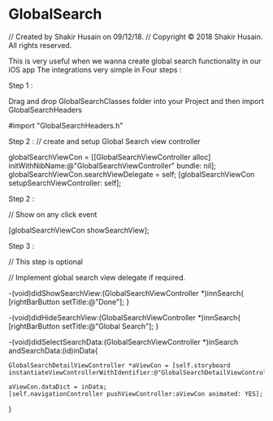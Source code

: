 # GlobalSearch
//  Created by Shakir Husain on 09/12/18.
//  Copyright © 2018 Shakir Husain. All rights reserved.

This is very  useful when we wanna create global search functionality in our iOS app
The integrations very simple in Four steps :

Step 1 :

Drag and drop GlobalSearchClasses folder into your Project and then import GlobalSearchHeaders 

#import "GlobalSearchHeaders.h"


Step 2 :
// create and setup Global Search view controller

   globalSearchViewCon = [[GlobalSearchViewController alloc] initWithNibName:@"GlobalSearchViewController" bundle: nil];
    globalSearchViewCon.searchViewDelegate = self;
    [globalSearchViewCon setupSearchViewController: self];

Step 2 :

//  Show on any click event
        
[globalSearchViewCon showSearchView];


Step 3 :

//  This step is optional

// Implement global search view delegate if required.

-(void)didShowSearchView:(GlobalSearchViewController *)innSearch{
    [rightBarButton setTitle:@"Done"];
}

-(void)didHideSearchView:(GlobalSearchViewController *)innSearch{
    [rightBarButton setTitle:@"Global Search"];
}

-(void)didSelectSearchData:(GlobalSearchViewController *)inSearch andSearchData:(id)inData{
   
    GlobalSearchDetailViewController *aViewCon = [self.storyboard instantiateViewControllerWithIdentifier:@"GlobalSearchDetailViewController"];
    
    aViewCon.dataDict = inData;
    [self.navigationController pushViewController:aViewCon animated: YES];

}



 
